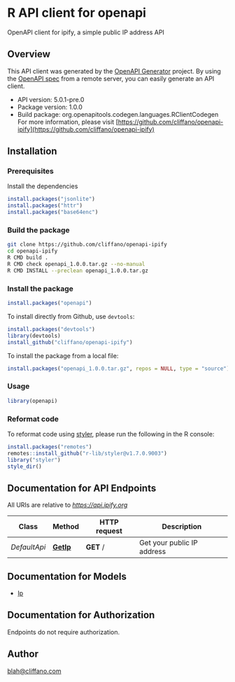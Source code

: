 # R API client for openapi

OpenAPI client for ipify, a simple public IP address API

## Overview
This API client was generated by the [OpenAPI Generator](https://openapi-generator.tech) project. By using the [OpenAPI spec](https://openapis.org) from a remote server, you can easily generate an API client.

- API version: 5.0.1-pre.0
- Package version: 1.0.0
- Build package: org.openapitools.codegen.languages.RClientCodegen
For more information, please visit [https://github.com/cliffano/openapi-ipify](https://github.com/cliffano/openapi-ipify)

## Installation

### Prerequisites

Install the dependencies

```R
install.packages("jsonlite")
install.packages("httr")
install.packages("base64enc")
```

### Build the package

```sh
git clone https://github.com/cliffano/openapi-ipify
cd openapi-ipify
R CMD build .
R CMD check openapi_1.0.0.tar.gz --no-manual
R CMD INSTALL --preclean openapi_1.0.0.tar.gz
```

### Install the package

```R
install.packages("openapi")
```

To install directly from Github, use `devtools`:
```R
install.packages("devtools")
library(devtools)
install_github("cliffano/openapi-ipify")
```

To install the package from a local file:
```R
install.packages("openapi_1.0.0.tar.gz", repos = NULL, type = "source")
```

### Usage

```R
library(openapi)
```

### Reformat code

To reformat code using [styler](https://styler.r-lib.org/index.html), please run the following in the R console:

```R
install.packages("remotes")
remotes::install_github("r-lib/styler@v1.7.0.9003")
library("styler")
style_dir()
```

## Documentation for API Endpoints

All URIs are relative to *https://api.ipify.org*

Class | Method | HTTP request | Description
------------ | ------------- | ------------- | -------------
*DefaultApi* | [**GetIp**](docs/DefaultApi.md#GetIp) | **GET** / | Get your public IP address


## Documentation for Models

 - [Ip](docs/Ip.md)


## Documentation for Authorization

Endpoints do not require authorization.


## Author

blah@cliffano.com
